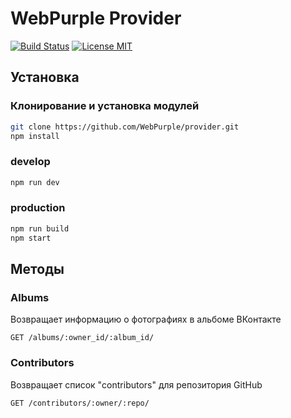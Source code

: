 # WebPurple Provider
[![Build Status](https://travis-ci.org/WebPurple/provider.svg?branch=master)](https://travis-ci.org/WebPurple/provider)
[![License MIT](https://img.shields.io/github/license/mashape/apistatus.svg)](https://github.com/WebPurple/provider/blob/master/LICENSE)


## Установка
### Клонирование и установка модулей
```sh
git clone https://github.com/WebPurple/provider.git
npm install
```
### develop
```sh
npm run dev
```
### production
```sh
npm run build
npm start
```

## Методы
### Albums
Возвращает информацию о фотографиях в альбоме ВКонтакте
```
GET /albums/:owner_id/:album_id/
```
### Contributors
Возвращает список "contributors" для репозитория GitHub
```
GET /contributors/:owner/:repo/
```
